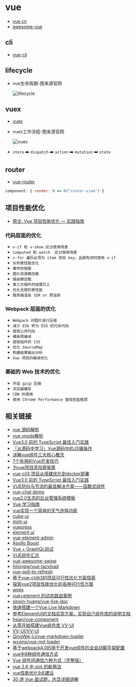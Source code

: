 # vue

- [vue cn](https://cn.vuejs.org/index.html)
- [awesome-vue](https://github.com/vuejs/awesome-vue)

## cli

- [vue-cli](https://github.com/vuejs/vue-cli)

## lifecycle

- vue生命周期-图来源官网

  ![lifecycle](https://cn.vuejs.org/images/lifecycle.png)

## vuex

- [vuex](https://github.com/vuejs/vuex)

- vuex工作流程-图来源官网

  ![vuex](https://vuex.vuejs.org/vuex.png)

- `store` ➡️ `dispatch` ➡️ `action` ➡️ `mutation` ➡️ `state`

## router

- [vue-router](https://github.com/vuejs/vue-router)

```js
component: { render: h => h("router-view") }
```

## 项目性能优化

- [原文: Vue 项目性能优化 — 实践指南](https://juejin.im/post/5d548b83f265da03ab42471d)

### 代码层面的优化

- `v-if 和 v-show 区分使用场景`
- `computed 和 watch  区分使用场景`
- `v-for 遍历必须为 item 添加 key，且避免同时使用 v-if`
- `长列表性能优化`
- `事件的销毁`
- `图片资源懒加载`
- `路由懒加载`
- `第三方插件的按需引入`
- `优化无限列表性能`
- `服务端渲染 SSR or 预渲染`

### Webpack 层面的优化

- `Webpack 对图片进行压缩`
- `减少 ES6 转为 ES5 的冗余代码`
- `提取公共代码`
- `模板预编译`
- `提取组件的 CSS`
- `优化 SourceMap`
- `构建结果输出分析`
- `Vue 项目的编译优化`

### 基础的 Web 技术的优化

- `开启 gzip 压缩`
- `浏览器缓存`
- `CDN 的使用`
- `使用 Chrome Performance 查找性能瓶颈`

## 相关链接

- [vue 源码解析](https://ustbhuangyi.github.io/vue-analysis/)
- [vue vnode解析](http://hcysun.me/vue-design/zh/)
- [Vue3.0 前的 TypeScript 最佳入门实践](https://juejin.im/post/5d0259f2518825405d15ae62)
- [「从源码中学习」Vue源码中的JS骚操作](https://juejin.im/post/5c73554cf265da2de33f2a32)
- [详解vue组件三大核心概念](https://juejin.im/post/5cef2f5e6fb9a07ea712f41a)
- [7个有用的Vue开发技巧](https://juejin.im/post/5ce3b519f265da1bb31c0d5f?#heading-2)
- [为vue项目添加骨架屏](https://juejin.im/entry/59e425296fb9a0451542ed44)
- [vue-cli3 项目从搭建优化到docker部署](https://juejin.im/post/5c4a6fcd518825469414e062)
- [Vue3.0 前的 TypeScript 最佳入门实践](https://juejin.im/post/5d0259f2518825405d15ae62)
- [VUE防抖与节流的最佳解决方案——函数式组件](https://juejin.im/post/5ce3e400f265da1bab298359)
- [vue-chat demo](https://github.com/microzz/vue-chat)
- [vue2.0生态的后台管理系统模板](https://github.com/lss5270/vue-admin-spa)
- [Vue 学习指南](https://zhuanlan.zhihu.com/p/33642051)
- [vue实现一个简单的天气选择功能](https://github.com/huang303513/NodejsVuePractice)
- [cube-ui](https://github.com/didi/cube-ui)
- [mint-ui](http://mint-ui.github.io/#!/zh-cn)
- [vuepress](https://vuepress.docschina.org/guide/)
- [element ui](https://github.com/ElemeFE/element)
- [vue-element-admin](https://github.com/PanJiaChen/vue-element-admin)
- [Apollo Boost](https://akryum.github.io/vue-apollo/zh-cn/)
- [Vue + GraphQL初试](https://juejin.im/post/5b2640bee51d45588d4d68d2#heading-8)
- [VUE组件汇总](https://juejin.im/post/5af16a2cf265da0b8636353b)
- [vue-awesome-swipe](https://github.com/surmon-china/vue-awesome-swiper)
- [hilongjw/vue-lazyload](https://github.com/hilongjw/vue-lazyload)
- [vue-pull-to-refresh](https://github.com/bajian/vue-pull-to-refresh)
- [基于vue-cli@3的项目可行性优化方案探索](https://github.com/HaoChuan9421/vue-cli3-optimization)
- [探索vue2项目性能优化的各种可行性方案](https://github.com/HaoChuan9421/vue-optimization/tree/master)
- [weex](http://weex.apache.org/cn/)
- [vue+element 的动态路由案例](https://github.com/vkcyan/vue-element-asyncLogin)
- [xinxin-huang/vue-live-doc](https://github.com/xinxin-huang/vue-live-doc)
- [快速搭建一个Vue Live Markdown](https://zhuanlan.zhihu.com/p/34466243)
- [参考ElementUI的文档实现方案，实现自己组件库的说明文档](https://segmentfault.com/a/1190000016342795)
- [hsian/vue-component](https://github.com/hsian/vue-component)
- [从零开始搭建Vue组件库 VV-UI](https://juejin.im/entry/5a06de2151882574d17266b0)
- [VV-UI/VV-UI](https://github.com/VV-UI/VV-UI.git)
- [QingWei-Li/vue-markdown-loader](https://github.com/QingWei-Li/vue-markdown-loader)
- [wxsms/vue-md-loader](https://github.com/wxsms/vue-md-loader)
- [基于webpack4.0的用于开发vue组件的全自动脚手架配置](https://github.com/Richard-Choooou/vue-component-webpack)
- [vue中8种组件通信方式](https://juejin.im/post/5d267dcdf265da1b957081a3)
- [Vue 组件间通信六种方式（完整版）](https://juejin.im/post/5cde0b43f265da03867e78d3)
- [vue 2.6 中 slot 的新用法](https://juejin.im/post/5d23d9ddf265da1bbf6941c9)
- [vue性能优化9点建议](https://juejin.im/post/5da2c5fb6fb9a04de237a996)
- [30 道 Vue 面试题，内含详细讲解](https://juejin.im/post/5d59f2a451882549be53b170)
